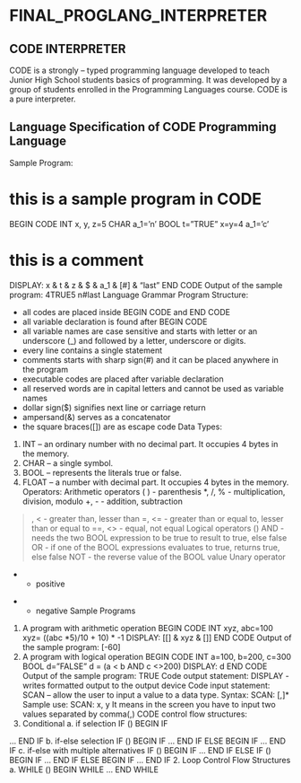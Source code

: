 # FINAL_PROGLANG_INTERPRETER

<h2>CODE INTERPRETER</h2>
<p>CODE is a strongly – typed programming language developed to teach Junior High School students basics of
programming. It was developed by a group of students enrolled in the Programming Languages course. CODE is a pure
  interpreter.</p>
  
<h2>Language Specification of CODE Programming Language</h2>

Sample Program:
# this is a sample program in CODE
BEGIN CODE
INT x, y, z=5
CHAR a_1=’n’
BOOL t=”TRUE”
x=y=4
a_1=’c’
# this is a comment
DISPLAY: x & t & z & $ & a_1 & [#] & “last”
END CODE
Output of the sample program:
4TRUE5
n#last
Language Grammar
Program Structure:
- all codes are placed inside BEGIN CODE and END CODE
- all variable declaration is found after BEGIN CODE
- all variable names are case sensitive and starts with letter or an underscore (_) and followed by a letter,
underscore or digits.
- every line contains a single statement
- comments starts with sharp sign(#) and it can be placed anywhere in the program
- executable codes are placed after variable declaration
- all reserved words are in capital letters and cannot be used as variable names
- dollar sign($) signifies next line or carriage return
- ampersand(&) serves as a concatenator
- the square braces([]) are as escape code
Data Types:
1. INT – an ordinary number with no decimal part. It occupies 4 bytes in the memory.
2. CHAR – a single symbol.
3. BOOL – represents the literals true or false.
4. FLOAT – a number with decimal part. It occupies 4 bytes in the memory.
Operators:
Arithmetic operators
( ) - parenthesis
*, /, % - multiplication, division, modulo
+, - - addition, subtraction
>, < - greater than, lesser than
>=, <= - greater than or equal to, lesser than or equal to
==, <> - equal, not equal
Logical operators (<BOOL expression><LogicalOperator><BOOL expression>)
AND - needs the two BOOL expression to be true to result to true, else false
OR - if one of the BOOL expressions evaluates to true, returns true, else false
NOT - the reverse value of the BOOL value
Unary operator
+ - positive
- - negative
Sample Programs
1. A program with arithmetic operation
BEGIN CODE
INT xyz, abc=100
xyz= ((abc *5)/10 + 10) * -1
DISPLAY: [[] & xyz & []]
END CODE
Output of the sample program:
[-60]
2. A program with logical operation
BEGIN CODE
INT a=100, b=200, c=300
BOOL d=”FALSE”
d = (a < b AND c <>200)
DISPLAY: d
END CODE
Output of the sample program:
TRUE
Code output statement:
DISPLAY - writes formatted output to the output device
Code input statement:
SCAN – allow the user to input a value to a data type.
Syntax:
SCAN: <variableName>[,<variableName>]*
Sample use:
SCAN: x, y
It means in the screen you have to input two values separated by comma(,)
CODE control flow structures:
1. Conditional
a. if selection
IF (<BOOL expression>)
BEGIN IF
<statement>
…
 <statement>
END IF
b. if-else selection
IF (<BOOL expression>)
BEGIN IF
<statement>
…
 <statement>
END IF
 ELSE
BEGIN IF
<statement>
…
 <statement>
END IF
c. if-else with multiple alternatives
IF (<BOOL expression>)
BEGIN IF
<statement>
…
 <statement>
END IF
 ELSE IF (<BOOL expression>)
BEGIN IF
<statement>
…
 <statement>
END IF
ELSE
BEGIN IF
<statement>
…
 <statement>
END IF
2. Loop Control Flow Structures
a. WHILE (<BOOL expression>)
BEGIN WHILE
<statement>
…
 <statement>
END WHILE
  
